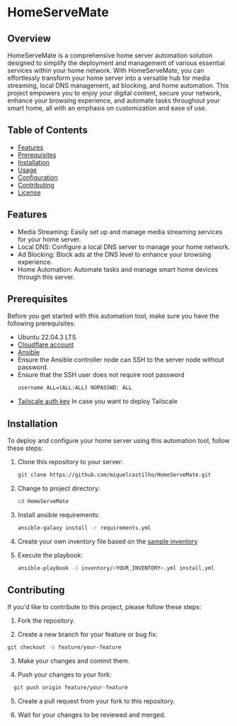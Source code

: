 # HomeServeMate

## Overview

HomeServeMate is a comprehensive home server automation solution designed to simplify the deployment and management of various essential services within your home network.
With HomeServeMate, you can effortlessly transform your home server into a versatile hub for media streaming, local DNS management, ad blocking, and home automation. 
This project empowers you to enjoy your digital content, secure your network, enhance your browsing experience, and automate tasks throughout your smart home, all with an emphasis on customization and ease of use.

## Table of Contents

- [Features](#features)
- [Prerequisites](#prerequisites)
- [Installation](#installation)
- [Usage](#usage)
- [Configuration](#configuration)
- [Contributing](#contributing)
- [License](#license)

## Features

- Media Streaming: Easily set up and manage media streaming services for your home server.
- Local DNS: Configure a local DNS server to manage your home network.
- Ad Blocking: Block ads at the DNS level to enhance your browsing experience.
- Home Automation: Automate tasks and manage smart home devices through this server.

## Prerequisites

Before you get started with this automation tool, make sure you have the following prerequisites:

- Ubuntu 22.04.3 LTS
- [Cloudflare account](https://dash.cloudflare.com/sign-up)
- [Ansible](https://docs.ansible.com/ansible/latest/installation_guide/intro_installation.html#installing-and-upgrading-ansible-with-pipx)
- Ensure the Ansible controller node can SSH to the server node without password.
- Ensure that the SSH user does not require root password
  ```bash
  username ALL=(ALL:ALL) NOPASSWD: ALL
  ```
- [Tailscale auth key](https://tailscale.com/kb/1085/auth-keys/#step-1-generate-an-auth-key) In case you want to deploy Tailscale

## Installation

To deploy and configure your home server using this automation tool, follow these steps:

1. Clone this repository to your server:

   ```bash
   git clone https://github.com/miguelcastilho/HomeServeMate.git
   ```
2. Change to project directory:

   ```bash
   cd HomeServeMate
   ```

2. Install ansible requirements:

   ```bash
   ansible-galaxy install -r requirements.yml
   ```

3. Create your own inventory file based on the [sample inventory](inventory/inventory.yml.example)

4. Execute the playbook:

   ```bash
   ansible-playbook -i inventory/<YOUR_INVENTORY>.yml install.yml
   ```

## Contributing
If you'd like to contribute to this project, please follow these steps:

1. Fork the repository.

2. Create a new branch for your feature or bug fix:

  ```bash
  git checkout -b feature/your-feature
  ```

3. Make your changes and commit them.

4. Push your changes to your fork:

  ```bash
    git push origin feature/your-feature
  ```

5. Create a pull request from your fork to this repository.

6. Wait for your changes to be reviewed and merged.


